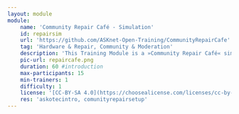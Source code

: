 ```yaml
---
layout: module
module:
    name: 'Community Repair Café - Simulation'
    id: repairsim
    url: 'https://github.com/ASKnet-Open-Training/CommunityRepairCafe'
    tag: 'Hardware & Repair, Community & Moderation'
    description: 'This Training Module is a »Community Repair Café« simulation session, providing the trainees with the basic understanding of what can go wrong in a Repair Café situation and how to best prepare for it.'
    pic-url: repaircafe.png
    duration: 60 #introduction
    max-participants: 15
    min-trainers: 1
    difficulty: 1
    license: '[CC-BY-SA 4.0](https://choosealicense.com/licenses/cc-by-sa-4.0/)'
    res: 'askotecintro, comunityrepairsetup'
---  
```

